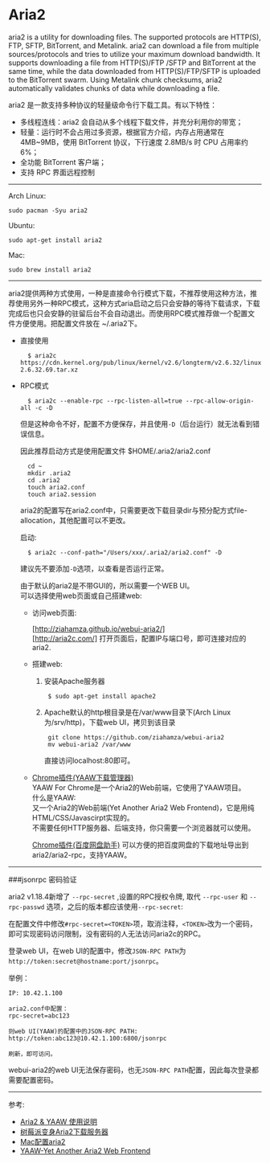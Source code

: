 Aria2
=====


aria2 is a utility for downloading files. The supported protocols are HTTP(S), FTP, SFTP, BitTorrent, and Metalink. aria2 can download a file from multiple sources/protocols and tries to utilize your maximum download bandwidth. It supports downloading a file from HTTP(S)/FTP /SFTP and BitTorrent at the same time, while the data downloaded from HTTP(S)/FTP/SFTP is uploaded to the BitTorrent swarm. Using Metalink chunk checksums, aria2 automatically validates chunks of data while downloading a file.

aria2 是一款支持多种协议的轻量级命令行下载工具。有以下特性：

- 多线程连线：aria2 会自动从多个线程下载文件，并充分利用你的带宽；
- 轻量：运行时不会占用过多资源，根据官方介绍，内存占用通常在 4MB~9MB，使用 BitTorrent 协议，下行速度 2.8MB/s 时 CPU 占用率约 6%；
- 全功能 BitTorrent 客户端；
- 支持 RPC 界面远程控制

----

Arch Linux:

	sudo pacman -Syu aria2

Ubuntu:

	sudo apt-get install aria2
	
Mac:

	sudo brew install aria2
	
----

aria2提供两种方式使用，一种是直接命令行模式下载，不推荐使用这种方法，推荐使用另外一种RPC模式，这种方式aria启动之后只会安静的等待下载请求，下载完成后也只会安静的驻留后台不会自动退出。而使用RPC模式推荐做一个配置文件方便使用。把配置文件放在 ~/.aria2下。

* 直接使用
	
		$ aria2c https://cdn.kernel.org/pub/linux/kernel/v2.6/longterm/v2.6.32/linux-2.6.32.69.tar.xz
	
* RPC模式
	
		$ aria2c --enable-rpc --rpc-listen-all=true --rpc-allow-origin-all -c -D
		
	但是这种命令不好，配置不方便保存，并且使用`-D`（后台运行）就无法看到错误信息。
	
	因此推荐启动方式是使用配置文件 $HOME/.aria2/aria2.conf
	
		cd ~
		mkdir .aria2
		cd .aria2
		touch aria2.conf
		touch aria2.session


	aria2的配置写在aria2.conf中，只需要更改下载目录dir与预分配方式file-allocation，其他配置可以不更改。

	启动:
	
		$ aria2c --conf-path="/Users/xxx/.aria2/aria2.conf" -D

	建议先不要添加`-D`选项，以查看是否运行正常。
	
	由于默认的aria2是不带GUI的，所以需要一个WEB UI。    
	可以选择使用web页面或自己搭建web:
	
	* 访问web页面:

		[http://ziahamza.github.io/webui-aria2/]    
		[http://aria2c.com/]
		打开页面后，配置IP与端口号，即可连接对应的aria2.
	* 搭建web:
		
		1. 安装Apache服务器
			
				$ sudo apt-get install apache2 
		2. Apache默认的http根目录是在/var/www目录下(Arch Linux为/srv/http)，下载web UI，拷贝到该目录

				git clone https://github.com/ziahamza/webui-aria2
				mv webui-aria2 /var/www
			直接访问localhost:80即可。
	
	* [Chrome插件(YAAW下载管理器)](https://chrome.google.com/webstore/detail/yaaw/hbjpfaalboebibgfmedmjijhbjapcnki)     
		YAAW For Chrome是一个Aria2的Web前端，它使用了YAAW项目。      
		什么是YAAW:    
		又一个Aria2的Web前端(Yet Another Aria2 Web Frontend)，它是用纯HTML/CSS/Javascirpt实现的。    
		不需要任何HTTP服务器、后端支持，你只需要一个浏览器就可以使用。
		 
		[Chrome插件(百度网盘助手)](https://chrome.google.com/webstore/detail/baiduexporter/mjaenbjdjmgolhoafkohbhhbaiedbkno)
		可以方便的把百度网盘的下载地址导出到aria2/aria2-rpc，支持YAAW。    

----

###jsonrpc 密码验证

aria2 v1.18.4新增了 `--rpc-secret` ,设置的RPC授权令牌, 取代 `--rpc-user` 和 `--rpc-passwd` 选项，之后的版本都应该使用`--rpc-secret`:

在配置文件中修改`#rpc-secret=<TOKEN>`项，取消注释，`<TOKEN>`改为一个密码，即可实现密码访问限制，没有密码的人无法访问aria2c的RPC。
 
登录web UI，在web UI的配置中，修改`JSON-RPC PATH`为`http://token:secret@hostname:port/jsonrpc`。

举例：

	IP: 10.42.1.100
	
	aria2.conf中配置：
	rpc-secret=abc123
	
	则web UI(YAAW)的配置中的JSON-RPC PATH:
	http://token:abc123@10.42.1.100:6800/jsonrpc
	
	刷新，即可访问。

webui-aria2的web UI无法保存密码，也无`JSON-RPC PATH`配置，因此每次登录都需要配置密码。

----

参考:

* [Aria2 & YAAW 使用说明](http://aria2c.com/usage.html)
* [树莓派变身Aria2下载服务器](http://blog.csdn.net/sonsie007/article/details/18942943)
* [Mac配置aria2](http://sspai.com/32167)
* [YAAW-Yet Another Aria2 Web Frontend](http://binux.github.io/yaaw/)